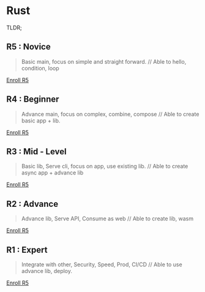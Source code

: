 # Rust

TLDR;

## R5 : Novice

> Basic main, focus on simple and straight forward. // Able to hello, condition, loop

[Enroll R5](./r5.md)

## R4 : Beginner

> Advance main, focus on complex, combine, compose // Able to create basic app + lib.

[Enroll R5](./r4.md)

## R3 : Mid - Level

> Basic lib, Serve cli, focus on app, use existing lib. // Able to create async app + advance lib

[Enroll R5](./r3.md)

## R2 : Advance

> Advance lib, Serve API, Consume as web // Able to create lib, wasm

[Enroll R5](./r2.md)

## R1 : Expert

> Integrate with other, Security, Speed, Prod, CI/CD // Able to use advance lib, deploy.

[Enroll R5](./r1.md)
